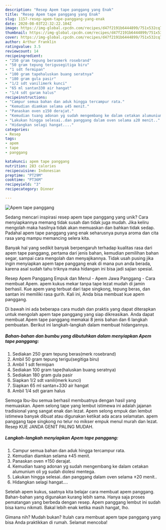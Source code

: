 ```yaml
---
description: "Resep Apem tape panggang yang Enak"
title: "Resep Apem tape panggang yang Enak"
slug: 1157-resep-apem-tape-panggang-yang-enak
date: 2020-08-03T22:32:22.104Z
image: https://img-global.cpcdn.com/recipes/d47f2191b6444899/751x532cq70/apem-tape-panggang-foto-resep-utama.jpg
thumbnail: https://img-global.cpcdn.com/recipes/d47f2191b6444899/751x532cq70/apem-tape-panggang-foto-resep-utama.jpg
cover: https://img-global.cpcdn.com/recipes/d47f2191b6444899/751x532cq70/apem-tape-panggang-foto-resep-utama.jpg
author: Arthur Franklin
ratingvalue: 3.5
reviewcount: 14
recipeingredient:
- "250 gram tepung berasmerk rosebrand"
- "50 gram tepung terigusegitiga biru"
- "1 sdt fermipan"
- "100 gram tapehaluskan buang seratnya"
- "180 gram gula pasir"
- "1/2 sdt vanilimerk kunci"
- "65 ml santan330 air hangat"
- "1/4 sdt garam halus"
recipeinstructions:
- "Campur semua bahan dan aduk hingga tercampur rata."
- "Kemudian diamkan selama ±45 menit."
- "Panaskan oven ±150 derajat."
- "Kemudian tuang adonan yg sudah mengembang ke dalam cetakan alumunium oli yg sudah diolesi mentega."
- "Lakukan hingga selesai..dan panggang dalam oven selama ±20 menit.."
- "Hidangkan selagi hangat...."
categories:
- Resep
tags:
- apem
- tape
- panggang

katakunci: apem tape panggang 
nutrition: 283 calories
recipecuisine: Indonesian
preptime: "PT29M"
cooktime: "PT36M"
recipeyield: "3"
recipecategory: Dinner

---
```



![Apem tape panggang](https://img-global.cpcdn.com/recipes/d47f2191b6444899/751x532cq70/apem-tape-panggang-foto-resep-utama.jpg)

Sedang mencari inspirasi resep apem tape panggang yang unik? Cara menyiapkannya memang tidak susah dan tidak juga mudah. Jika keliru mengolah maka hasilnya tidak akan memuaskan dan bahkan tidak sedap. Padahal apem tape panggang yang enak seharusnya punya aroma dan cita rasa yang mampu memancing selera kita.

Banyak hal yang sedikit banyak berpengaruh terhadap kualitas rasa dari apem tape panggang, pertama dari jenis bahan, kemudian pemilihan bahan segar, sampai cara mengolah dan menyajikannya. Tidak usah pusing jika ingin menyiapkan apem tape panggang enak di mana pun anda berada, karena asal sudah tahu triknya maka hidangan ini bisa jadi sajian spesial.

Resep Apem Panggang Empuk dan Menul - Apem Jawa Panggang - Cara membuat Apem. apem kukus mekar tanpa tape lezat mudah di jamin berhasil. Kue apem yang terbuat dari tape singkong, tepung beras, dan santan ini memiliki rasa gurih. Kali ini, Anda bisa membuat kue apem panggang.


Di bawah ini ada beberapa cara mudah dan praktis yang dapat diterapkan untuk mengolah apem tape panggang yang siap dikreasikan. Anda dapat membuat Apem tape panggang memakai 8 jenis bahan dan 6 langkah pembuatan. Berikut ini langkah-langkah dalam membuat hidangannya.

<!--inarticleads1-->

##### Bahan-bahan dan bumbu yang dibutuhkan dalam menyiapkan Apem tape panggang:

1. Sediakan 250 gram tepung beras(merk rosebrand)
1. Ambil 50 gram tepung terigu(segitiga biru)
1. Ambil 1 sdt fermipan
1. Sediakan 100 gram tape(haluskan buang seratnya)
1. Sediakan 180 gram gula pasir
1. Siapkan 1/2 sdt vanili(merk kunci)
1. Siapkan 65 ml santan+330 air hangat
1. Ambil 1/4 sdt garam halus


Semoga Ibu-ibu semua berhasil membuatnya dengan hasil yang memuaskan. Apem selong tape yang lembut istimewa ini adalah jajanan tradisional yang sangat enak dan lezat. Apem selong empuk dan lembut istimewa banyak dibuat atau digunakan ketikat ada acara selamatan. apem panggang tape singkong no telur no mikser empuk menul murah dan lezat. Resep KUE JANDA GENIT PALING MUDAH. 

<!--inarticleads2-->

##### Langkah-langkah menyiapkan Apem tape panggang:

1. Campur semua bahan dan aduk hingga tercampur rata.
1. Kemudian diamkan selama ±45 menit.
1. Panaskan oven ±150 derajat.
1. Kemudian tuang adonan yg sudah mengembang ke dalam cetakan alumunium oli yg sudah diolesi mentega.
1. Lakukan hingga selesai..dan panggang dalam oven selama ±20 menit..
1. Hidangkan selagi hangat....


Setelah apem kukus, saatnya kita belajar cara membuat apem panggang. Bahan-bahan yang digunakan kurang lebih sama. Hanya saja proses pematangan yang berbeda dengan resep. Apem panggang lembut ini sudah bisa kamu nikmati. Bakal lebih enak ketika masih hangat, lho. 

Gimana nih? Mudah bukan? Itulah cara membuat apem tape panggang yang bisa Anda praktikkan di rumah. Selamat mencoba!
